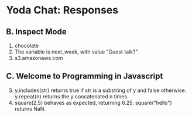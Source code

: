 Yoda Chat: Responses
================

B. Inspect Mode
---------------
1. chocolate
2. The variable is next_week, with value "Guest talk?"
3. s3.amazonaws.com

C. Welcome to Programming in Javascript
---------------------------------------
3. y.includes(str) returns true if str is a substring of y and false otherwise.
   y.repeat(n) returns the y concatenated n times.
4. square(2.5) behaves as expected, returning 6.25. square("hello") returns NaN.
